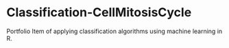 # Classification-CellMitosisCycle
Portfolio Item of applying classification algorithms using machine learning in R.
